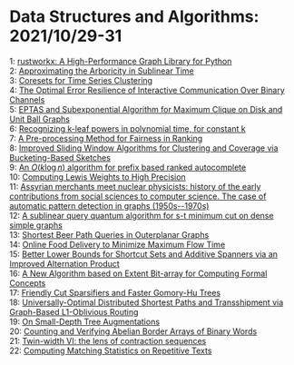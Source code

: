 # Data Structures and Algorithms: 2021/10/29-31  
1: [rustworkx: A High-Performance Graph Library for Python](https://doi.org/10.48550/arXiv.2110.15221)  
2: [Approximating the Arboricity in Sublinear Time](https://doi.org/10.48550/arXiv.2110.15260)  
3: [Coresets for Time Series Clustering](https://doi.org/10.48550/arXiv.2110.15263)  
4: [The Optimal Error Resilience of Interactive Communication Over Binary  Channels](https://doi.org/10.48550/arXiv.2110.15395)  
5: [EPTAS and Subexponential Algorithm for Maximum Clique on Disk and Unit  Ball Graphs](https://doi.org/10.48550/arXiv.2110.15419)  
6: [Recognizing k-leaf powers in polynomial time, for constant k](https://doi.org/10.48550/arXiv.2110.15421)  
7: [A Pre-processing Method for Fairness in Ranking](https://doi.org/10.48550/arXiv.2110.15503)  
8: [Improved Sliding Window Algorithms for Clustering and Coverage via  Bucketing-Based Sketches](https://doi.org/10.48550/arXiv.2110.15533)  
9: [An $O(k \log{n})$ algorithm for prefix based ranked autocomplete](https://doi.org/10.48550/arXiv.2110.15535)  
10: [Computing Lewis Weights to High Precision](https://doi.org/10.48550/arXiv.2110.15563)  
11: [Assyrian merchants meet nuclear physicists: history of the early  contributions from social sciences to computer science. The case of automatic  pattern detection in graphs (1950s--1970s)](https://doi.org/10.48550/arXiv.2110.15567)  
12: [A sublinear query quantum algorithm for s-t minimum cut on dense simple  graphs](https://doi.org/10.48550/arXiv.2110.15587)  
13: [Shortest Beer Path Queries in Outerplanar Graphs](https://doi.org/10.48550/arXiv.2110.15693)  
14: [Online Food Delivery to Minimize Maximum Flow Time](https://doi.org/10.48550/arXiv.2110.15772)  
15: [Better Lower Bounds for Shortcut Sets and Additive Spanners via an  Improved Alternation Product](https://doi.org/10.48550/arXiv.2110.15809)  
16: [A New Algorithm based on Extent Bit-array for Computing Formal Concepts](https://doi.org/10.48550/arXiv.2111.00003)  
17: [Friendly Cut Sparsifiers and Faster Gomory-Hu Trees](https://doi.org/10.48550/arXiv.2110.15891)  
18: [Universally-Optimal Distributed Shortest Paths and Transshipment via  Graph-Based L1-Oblivious Routing](https://doi.org/10.48550/arXiv.2110.15944)  
19: [On Small-Depth Tree Augmentations](https://doi.org/10.48550/arXiv.2111.00148)  
20: [Counting and Verifying Abelian Border Arrays of Binary Words](https://doi.org/10.48550/arXiv.2111.00259)  
21: [Twin-width VI: the lens of contraction sequences](https://doi.org/10.48550/arXiv.2111.00282)  
22: [Computing Matching Statistics on Repetitive Texts](https://doi.org/10.48550/arXiv.2111.00376)  